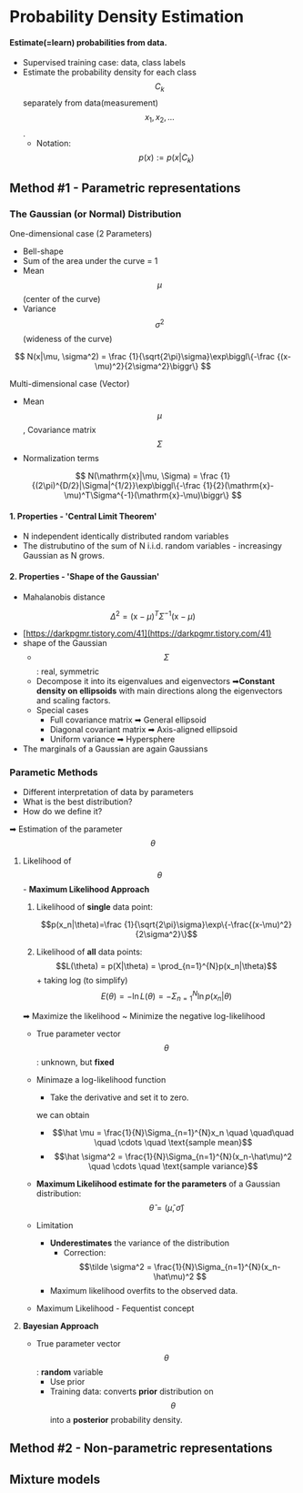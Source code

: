 # Probability Density Estimation

#### Estimate\(=learn\) probabilities from data.

* Supervised training case: data, class labels
* Estimate the probability density for each class $$C_k$$ separately from data\(measurement\) $$x_1, x_2, ...$$ .
  * Notation: $$p(x) := p(x|C_k)$$ 

## Method \#1 - Parametric representations

### The Gaussian \(or Normal\) Distribution

One-dimensional case \(2 Parameters\)

* Bell-shape
* Sum of the area under the curve = 1
* Mean $$\mu$$\(center of the curve\)
* Variance $$\sigma^2$$\(wideness of the curve\)

$$
N(x|\mu, \sigma^2) = \frac {1}{\sqrt{2\pi}\sigma}\exp\biggl\{-\frac {(x-\mu)^2}{2\sigma^2}\biggr\}
$$

Multi-dimensional case \(Vector\)

* Mean $$\mu$$, Covariance matrix $$\Sigma$$ 
* Normalization terms

$$
N(\mathrm{x}|\mu, \Sigma) = \frac {1}{(2\pi)^{D/2}|\Sigma|^{1/2}}\exp\biggl\{-\frac {1}{2}(\mathrm{x}-\mu)^T\Sigma^{-1}(\mathrm{x}-\mu)\biggr\}
$$

#### 1. Properties - '**Central Limit Theorem**'

* N independent identically distributed random variables
* The distrubutino of the sum of N i.i.d. random variables - increasingy Gaussian as N grows.

#### 2. Properties - 'Shape of the Gaussian'

* Mahalanobis distance

$$
\Delta^2 = (\mathrm{x} - \mu)^T\Sigma^{-1}(\mathrm{x}-\mu)
$$

* [https://darkpgmr.tistory.com/41](https://darkpgmr.tistory.com/41)
* shape of the Gaussian
  * $$\Sigma$$ : real, symmetric
  * Decompose it into its eigenvalues and eigenvectors  ➡**Constant density on ellipsoids** with main directions along the eigenvectors and scaling factors.
  * Special cases
    * Full covariance matrix ➡ General ellipsoid
    * Diagonal covariant matrix ➡ Axis-aligned ellipsoid
    * Uniform variance ➡ Hypersphere
* The marginals of a Gaussian are again Gaussians

### Parametic Methods

* Different interpretation of data by parameters
* What is the best distribution?
* How do we define it?

➡ Estimation of the parameter $$\theta$$ 

1. Likelihood of $$\theta$$ - **Maximum Likelihood Approach**

   1. Likelihood of **single** data point:

       $$p(x_n|\theta)=\frac {1}{\sqrt{2\pi}\sigma}\exp\{-\frac{(x-\mu)^2}{2\sigma^2}\}$$

   2. Likelihood of **all** data points: $$L(\theta) = p(X|\theta) = \prod_{n=1}^{N}p(x_n|\theta)$$  + taking log \(to simplify\) $$E(\theta) = - \ln L(\theta) = -\Sigma_{n=1}^{N}\ln p(x_n|\theta)$$ 

   ➡ Maximize the likelihood ~ Minimize the negative log-likelihood

   * True parameter vector $$\theta$$ : unknown, but **fixed**
   * Minimaze a log-likelihood function

     * Take the derivative and set it to zero.

     we can obtain

     *  $$\hat \mu = \frac{1}{N}\Sigma_{n=1}^{N}x_n \quad \quad\quad \quad \cdots \quad \text{sample mean}$$ 
     * $$\hat \sigma^2 = \frac{1}{N}\Sigma_{n=1}^{N}(x_n-\hat\mu)^2 \quad \cdots \quad \text{sample variance}$$

   * **Maximum Likelihood estimate for the parameters** of a  Gaussian distribution: $$\hat\theta = (\hat \mu, \hat \sigma)$$ 
   * Limitation
     * **Underestimates** the variance of the distribution
       * Correction: $$\tilde \sigma^2 = \frac{1}{N}\Sigma_{n=1}^{N}(x_n-\hat\mu)^2 $$
     * Maximum likelihood overfits to the observed data.
   * Maximum Likelihood - Fequentist concept

2. **Bayesian Approach**

   * True parameter vector $$\theta$$: **random** variable
     * Use prior
     * Training data: converts **prior** distribution on $$\theta$$ into a **posterior** probability density.

 

## Method \#2 - Non-parametric representations

## Mixture models

